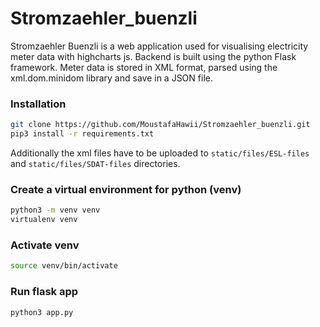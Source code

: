 # Stromzaehler_buenzli

Stromzaehler Buenzli is a web application used for visualising electricity meter data with highcharts js. Backend is built using the python Flask framework. Meter data is stored in XML format, parsed using the xml.dom.minidom library and save in a JSON file.

### Installation
```bash
git clone https://github.com/MoustafaHawii/Stromzaehler_buenzli.git
pip3 install -r requirements.txt
```
Additionally the xml files have to be uploaded to `static/files/ESL-files` and `static/files/SDAT-files` directories.

### Create a virtual environment for python (venv)
```bash
python3 -m venv venv
virtualenv venv
```

### Activate venv
```bash
source venv/bin/activate
```

### Run flask app
```bash
python3 app.py
```

